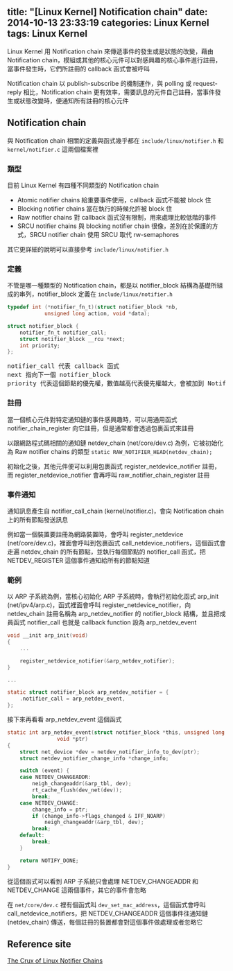 title: "[Linux Kernel] Notification chain"
date: 2014-10-13 23:33:19
categories: Linux Kernel
tags: Linux Kernel
---
Linux Kernel 用 Notification chain 來傳遞事件的發生或是狀態的改變，藉由 Notification chain，模組或其他的核心元件可以對感興趣的核心事件進行註冊，當事件發生時，它們所註冊的 callback 函式會被呼叫

Notification chain 以 publish-subscribe 的機制運作，與 polling 或 request-reply 相比，Notification chain 更有效率，需要訊息的元件自己註冊，當事件發生或狀態改變時，便通知所有註冊的核心元件

## Notification chain

與 Notification chain 相關的定義與函式幾乎都在 `include/linux/notifier.h` 和 `kernel/notifier.c` 這兩個檔案裡

### 類型

目前 Linux Kernel 有四種不同類型的 Notification chain

* Atomic notifier chains
給重要事件使用，callback 函式不能被 block 住
* Blocking notifier chains
當在執行的時候允許被 block 住
* Raw notifier chains
對 callback 函式沒有限制，用來處理比較低階的事件
* SRCU notifier chains
與 blocking notifier chain 很像，差別在於保護的方式，SRCU notifier chain 使用 SRCU 取代 rw-semaphores

其它更詳細的說明可以直接參考 `include/linux/notifier.h`

### 定義

不管是哪一種類型的 Notification chain，都是以 notifier_block 結構為基礎所組成的串列，notifier_block 定義在 `include/linux/notifier.h`

``` c include/linux/notifier.h
typedef int (*notifier_fn_t)(struct notifier_block *nb,
            unsigned long action, void *data);

struct notifier_block {
    notifier_fn_t notifier_call;
    struct notifier_block __rcu *next;
    int priority;
};
```

<pre>
notifier_call 代表 callback 函式
next 指向下一個 notifier_block
priority 代表這個節點的優先權，數值越高代表優先權越大，會被加到 Notification chain 的前端，因此核心有事件發生時，會比較快被執行
</pre>

### 註冊

當一個核心元件對特定通知鏈的事件感興趣時，可以用通用函式 notifier_chain_register 向它註冊，但是通常都會透過包裹函式來註冊

以跟網路程式碼相關的通知鏈 netdev_chain (net/core/dev.c) 為例，它被初始化為 Raw notifier chains 的類型
`static RAW_NOTIFIER_HEAD(netdev_chain);`

初始化之後，其他元件便可以利用包裹函式 register_netdevice_notifier 註冊，而 register_netdevice_notifier 會再呼叫 raw_notifier_chain_register 註冊

### 事件通知

通知訊息產生自 notifier_call_chain (kernel/notifier.c)，會向 Notification chain 上的所有節點發送訊息

例如當一個裝置要註冊為網路裝置時，會呼叫 register_netdevice (net/core/dev.c)，裡面會呼叫到包裹函式 call_netdevice_notifiers，這個函式會走遍 netdev_chain 的所有節點，並執行每個節點的 notifier_call 函式，把 NETDEV_REGISTER 這個事件通知給所有的節點知道

### 範例

以 ARP 子系統為例，當核心初始化 ARP 子系統時，會執行初始化函式 arp_init (net/ipv4/arp.c)，函式裡面會呼叫 register_netdevice_notifier，向 netdev_chain 註冊名稱為 arp_netdev_notifier 的 notifier_block 結構，並且把成員函式 notifier_call 也就是 callback function 設為 arp_netdev_event

``` c net/ipv4/arp.c
void __init arp_init(void)
{
    ...

    register_netdevice_notifier(&arp_netdev_notifier);
}

...

static struct notifier_block arp_netdev_notifier = {
    .notifier_call = arp_netdev_event,
};
```

接下來再看看 arp_netdev_event 這個函式

``` c net/ipv4/arp.c
static int arp_netdev_event(struct notifier_block *this, unsigned long event,
                void *ptr)
{
    struct net_device *dev = netdev_notifier_info_to_dev(ptr);
    struct netdev_notifier_change_info *change_info;

    switch (event) {
    case NETDEV_CHANGEADDR:
        neigh_changeaddr(&arp_tbl, dev);
        rt_cache_flush(dev_net(dev));
        break;
    case NETDEV_CHANGE:
        change_info = ptr;
        if (change_info->flags_changed & IFF_NOARP)
            neigh_changeaddr(&arp_tbl, dev);
        break;
    default:
        break;
    }

    return NOTIFY_DONE;
}
```

從這個函式可以看到 ARP 子系統只會處理 NETDEV_CHANGEADDR 和 NETDEV_CHANGE 這兩個事件，其它的事件會忽略

在 `net/core/dev.c` 裡有個函式叫 `dev_set_mac_address`，這個函式會呼叫call_netdevice_notifiers，把 NETDEV_CHANGEADDR 這個事件往通知鏈 (netdev_chain) 傳送，每個註冊的裝置都會對這個事件做處理或者忽略它

## Reference site

[The Crux of Linux Notifier Chains](http://www.opensourceforu.com/2009/01/the-crux-of-linux-notifier-chains/)
